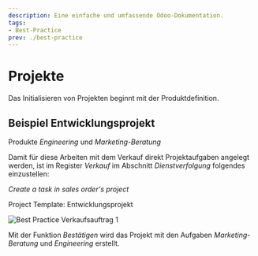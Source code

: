 ```yaml
---
description: Eine einfache und umfassende Odoo-Dokumentation.
tags:
- Best-Practice
prev: ./best-practice
---
```

# Projekte

Das Initialisieren von Projekten beginnt mit der Produktdefinition.

## Beispiel Entwicklungsprojekt

Produkte *Engineering* und *Marketing-Beratung*

Damit für diese Arbeiten mit dem Verkauf direkt Projektaufgaben angelegt werden, ist im Register *Verkauf* im Abschnitt *Dienstverfolgung* folgendes einzustellen:

*Create a task in sales order's project*

Project Template: Entwicklungsprojekt

![Best Practice Verkaufsauftrag 1](assets/Best%20Practice%20Verkaufsauftrag%201.svg)

Mit der Funktion *Bestätigen* wird das Projekt mit den Aufgaben *Marketing-Beratung* und *Engineering* erstellt.